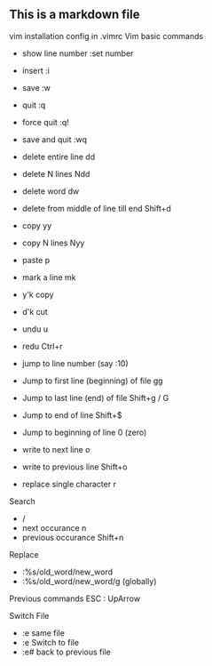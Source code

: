 ## This is a markdown file
vim installation
config in .vimrc
Vim basic commands
 - show line number  :set number
 - insert :i
 - save :w
 - quit :q
 - force quit :q!
 - save and quit :wq

 - delete entire line dd
 - delete N lines Ndd
 - delete word dw
 - delete from middle of line till end Shift+d


 - copy yy
 - copy N lines Nyy
 - paste p
 
 - mark a line mk
 - y'k  copy
 - d'k cut

 - undu u
 - redu Ctrl+r
 
 
 - jump to line number (say :10)
 - Jump to first line (beginning) of file gg
 - Jump to last line (end) of file Shift+g / G
 - Jump to end of line Shift+$
 - Jump to beginning of line 0 (zero)

 - write to next line o
 - write to previous line Shift+o
 - replace single character r
 
 Search
 - /
 - next occurance n
 - previous occurance Shift+n

 Replace
 - :%s/old_word/new_word
 - :%s/old_word/new_word/g (globally)

Previous commands   ESC : UpArrow  

 Switch File
 - :e  same file
 - :e <file name> Switch to file <file name>
 - :e# back to previous file
